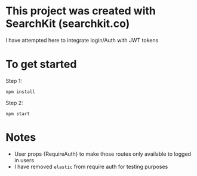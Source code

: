 # This project was created with SearchKit (searchkit.co)

I have attempted here to integrate login/Auth with JWT tokens

# To get started

Step 1:

`npm install`

Step 2:

`npm start`

# Notes

- User props {RequireAuth} to make those routes only available to logged in users
- I have removed `elastic` from require auth for testing purposes